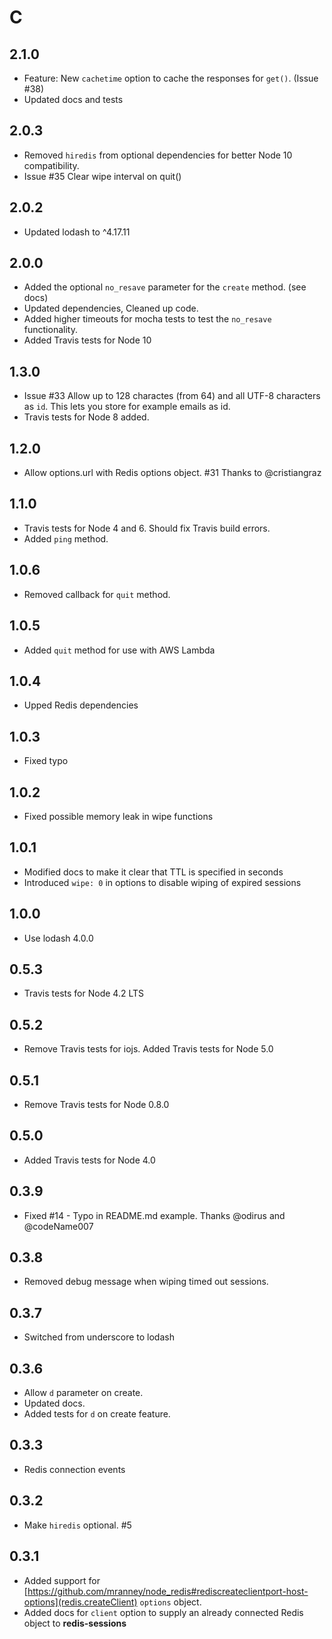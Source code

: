 # C

## 2.1.0

* Feature: New `cachetime` option to cache the responses for `get()`. (Issue #38) 
* Updated docs and tests

## 2.0.3

* Removed `hiredis` from optional dependencies for better Node 10 compatibility.
* Issue #35 Clear wipe interval on quit()

## 2.0.2

* Updated lodash to ^4.17.11

## 2.0.0

* Added the optional `no_resave` parameter for the `create` method. (see docs)
* Updated dependencies, Cleaned up code.
* Added higher timeouts for mocha tests to test the `no_resave` functionality.
* Added Travis tests for Node 10

## 1.3.0

* Issue #33 Allow up to 128 charactes (from 64) and all UTF-8 characters as `id`. This lets you store for example emails as id.
* Travis tests for Node 8 added.

## 1.2.0

* Allow options.url with Redis options object. #31 Thanks to @cristiangraz

## 1.1.0

* Travis tests for Node 4 and 6. Should fix Travis build errors.
* Added `ping` method.

## 1.0.6

* Removed callback for `quit` method.

## 1.0.5

* Added `quit` method for use with AWS Lambda

## 1.0.4 

* Upped Redis dependencies

## 1.0.3

* Fixed typo

## 1.0.2

* Fixed possible memory leak in wipe functions

## 1.0.1

* Modified docs to make it clear that TTL is specified in seconds
* Introduced `wipe: 0` in options to disable wiping of expired sessions

## 1.0.0

* Use lodash 4.0.0

## 0.5.3

* Travis tests for Node 4.2 LTS

## 0.5.2

* Remove Travis tests for iojs. Added Travis tests for Node 5.0

## 0.5.1

* Remove Travis tests for Node 0.8.0

## 0.5.0

* Added Travis tests for Node 4.0

## 0.3.9

* Fixed #14 - Typo in README.md example. Thanks @odirus and @codeName007

## 0.3.8

* Removed debug message when wiping timed out sessions.

## 0.3.7 

* Switched from underscore to lodash

## 0.3.6

* Allow `d` parameter on create.
* Updated docs.
* Added tests for `d` on create feature.

## 0.3.3

 * Redis connection events

## 0.3.2

* Make `hiredis` optional. #5

## 0.3.1

* Added support for [https://github.com/mranney/node_redis#rediscreateclientport-host-options](redis.createClient) `options` object.
* Added docs for `client` option to supply an already connected Redis object to **redis-sessions**